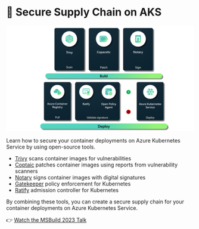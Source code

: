 # 🔑 Secure Supply Chain on AKS


![Secure Supply Chain on AKS Overview](imgs/secure-supply-chain-on-aks-overview.png)

Learn how to secure your container deployments on Azure Kubernetes Service by using open-source tools.

- [Trivy](https://github.com/aquasecurity/trivy) scans container images for vulnerabilities
- [Coptaic](https://github.com/project-copacetic/copacetic) patches container images using reports from vulnerability scanners
- [Notary](https://github.com/notaryproject/notary) signs container images with digital signatures
- [Gatekeeper](https://github.com/open-policy-agent/gatekeeper-library) policy enforcement for Kubernetes
- [Ratify](https://github.com/deislabs/ratify) admission controller for Kubernetes

By combining these tools, you can create a secure supply chain for your container deployments on Azure Kubernetes Service.

👉 [Watch the MSBuild 2023 Talk](https://www.youtube.com/watch?v=Mep9QWc3ByE&t=1s)